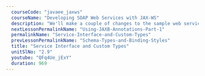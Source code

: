 ```yaml
---
  courseCode: "javaee_jaxws"
  courseName: "Developing SOAP Web Services with JAX-WS"
  description: "We'll make a couple of changes to the sample web service we've been developing all along. First, we will see what happens when a custom Java data type needs to be exchanged as a part of a web service operation. Then, we'll create a web service endpoint interface that our class implements."
  nextLessonPermalinkName: "Using-JAXB-Annotations-Part-1"
  permalinkName: "Service-Interface-and-Custom-Types"
  prevLessonPermalinkName: "Schema-Types-and-Binding-Styles"
  title: "Service Interface and Custom Types"
  unitSlNo: "2.9"
  youtube: "QFq4Ue_jExY"
  duration: 969
---
```

